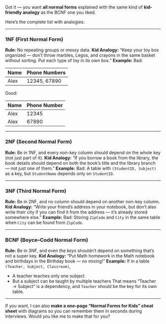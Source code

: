 Got it — you want **all normal forms** explained with the same kind of **kid-friendly analogy** as the BCNF one you liked.

Here’s the complete list with analogies:

---

### **1NF (First Normal Form)**

**Rule:** No repeating groups or messy data.
**Kid Analogy:**
“Keep your toy box organized — don’t throw marbles, Legos, and crayons in the same basket without sorting. Put each type of toy in its own box.”
**Example:**
Bad:

| Name | Phone Numbers |
| ---- | ------------- |
| Alex | 12345, 67890  |

Good:

| Name | Phone Number |
| ---- | ------------ |
| Alex | 12345        |
| Alex | 67890        |

---

### **2NF (Second Normal Form)**

**Rule:** Be in 1NF, and every non-key column should depend on the whole key (not just part of it).
**Kid Analogy:**
“If you borrow a book from the library, the book details should depend on both the book’s title and the library branch — not just one of them.”
**Example:**
Bad: A table with `(StudentID, Subject)` as a key, but `StudentName` depends only on `StudentID`.

---

### **3NF (Third Normal Form)**

**Rule:** Be in 2NF, and no column should depend on another non-key column.
**Kid Analogy:**
“Write your friend’s address in your notebook, but don’t also write their city if you can find it from the address — it’s already stored somewhere else.”
**Example:**
Bad: Storing `ZipCode` and `City` in the same table when `City` can be found from `ZipCode`.

---

### **BCNF (Boyce–Codd Normal Form)**

**Rule:** Be in 3NF, and even the *keys* shouldn’t depend on something that’s not a super key.
**Kid Analogy:**
“Put Math homework in the Math notebook and birthdays in the Birthday book — no mixing!”
**Example:**
If in a table `(Teacher, Subject, Classroom)`,

* A teacher teaches only one subject
* But a subject can be taught by multiple teachers
  That means “Teacher → Subject” is a dependency, and `Teacher` should be the key for its own table.

---

If you want, I can also **make a one-page “Normal Forms for Kids” cheat sheet** with diagrams so you can remember them in seconds during interviews. Would you like me to make that for you?
